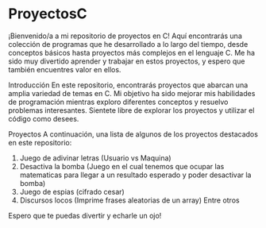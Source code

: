 # ProyectosC

¡Bienvenido/a a mi repositorio de proyectos en C! Aquí encontrarás una colección de programas que he desarrollado a lo largo del tiempo, desde conceptos básicos hasta proyectos más complejos en el lenguaje C. Me ha sido muy divertido aprender y trabajar en estos proyectos, y espero que también encuentres valor en ellos.


Introducción
En este repositorio, encontrarás proyectos que abarcan una amplia variedad de temas en C. Mi objetivo ha sido mejorar mis habilidades de programación mientras exploro diferentes conceptos y resuelvo problemas interesantes. Sientete libre de explorar los proyectos y utilizar el código como desees.

Proyectos
A continuación, una lista de algunos de los proyectos destacados en este repositorio:
  1. Juego de adivinar letras (Usuario vs Maquina)
  2. Desactiva la bomba (Juego en el cual tenemos que ocupar las matematicas para llegar a un resultado esperado y poder desactivar la bomba)
  3. Juego de espias (cifrado cesar)
  4. Discursos locos (Imprime frases aleatorias de un array)
 Entre otros

Espero que te puedas divertir y echarle un ojo!
  
  
